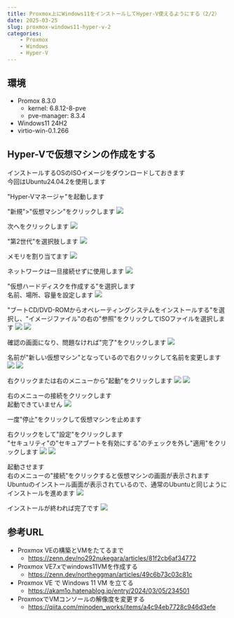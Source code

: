 ```yaml
---
title: Proxmox上にWindows11をインストールしてHyper-V使えるようにする（2/2）
date: 2025-03-25
slug: proxmox-windows11-hyper-v-2
categories:
    - Proxmox
    - Windows
    - Hyper-V
---
```


## 環境
- Promox 8.3.0
  - kernel: 6.8.12-8-pve
  - pve-manager: 8.3.4
- Windows11 24H2
- virtio-win-0.1.266

## Hyper-Vで仮想マシンの作成をする
インストールするOSのISOイメージをダウンロードしておきます\
今回はUbuntu24.04.2を使用します

"Hyper-Vマネージャ"を起動します

"新規">"仮想マシン"をクリックします
![](01.png)

次へをクリックします
![](02.png)

"第2世代"を選択肢します
![](03.png)

メモリを割り当てます
![](04.png)

ネットワークは一旦接続せずに使用します
![](05.png)

"仮想ハードディスクを作成する"を選択します\
名前、場所、容量を設定します
![](06.png)

"ブートCD/DVD-ROMからオペレーティングシステムをインストールする"を選択し、"イメージファイル"の右の"参照"をクリックしてISOファイルを選択します
![](07.png)
![](08.png)

確認の画面になり、問題なければ"完了"をクリックします
![](09.png)

名前が"新しい仮想マシン"となっているので右クリックして名前を変更します
![](10.png)
![](11.png)

右クリックまたは右のメニューから"起動"をクリックします
![](12.png)
![](13.png)

右のメニューの接続をクリックします\
起動できていません
![](14.png)

一度"停止"をクリックして仮想マシンを止めます

右クリックをして"設定"をクリックします\
"セキュリティ"の"セキュアブートを有効にする"のチェックを外し"適用"をクリックします
![](15.png)
![](16.png)

起動させます\
右のメニューの"接続"をクリックすると仮想マシンの画面が表示されます\
Ubuntuのインストール画面が表示されているので、通常のUbuntuと同じようにインストールを進めます
![](17.png)

インストールが終われば完了です
![](18.png)

## 参考URL
- Proxmox VEの構築とVMをたてるまで
  - https://zenn.dev/no292nukegara/articles/81f2cb6af34772
- Proxmox VE7.xでwindows11VMを作成する
  - https://zenn.dev/northeggman/articles/49c6b73c03c81c
- Proxmox VE で Windows 11 VM を立てる
  - https://akam1o.hatenablog.jp/entry/2024/03/05/234501
- ProxmoxでVMコンソールの解像度を変更する
  - https://qiita.com/minoden_works/items/a4c94eb7728c946d3efe

